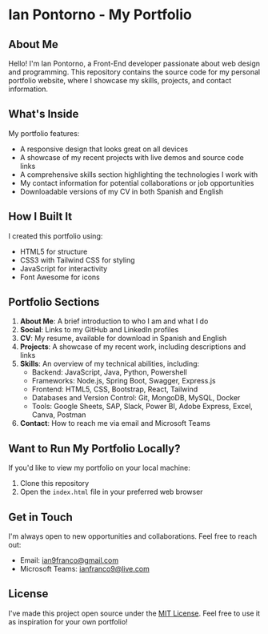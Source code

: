 
# Ian Pontorno - My Portfolio

## About Me

Hello! I'm Ian Pontorno, a Front-End developer passionate about web design and programming. This repository contains the source code for my personal portfolio website, where I showcase my skills, projects, and contact information.

## What's Inside

My portfolio features:

- A responsive design that looks great on all devices
- A showcase of my recent projects with live demos and source code links
- A comprehensive skills section highlighting the technologies I work with
- My contact information for potential collaborations or job opportunities
- Downloadable versions of my CV in both Spanish and English

## How I Built It

I created this portfolio using:

- HTML5 for structure
- CSS3 with Tailwind CSS for styling
- JavaScript for interactivity
- Font Awesome for icons

## Portfolio Sections

1. **About Me**: A brief introduction to who I am and what I do
2. **Social**: Links to my GitHub and LinkedIn profiles
3. **CV**: My resume, available for download in Spanish and English
4. **Projects**: A showcase of my recent work, including descriptions and links
5. **Skills**: An overview of my technical abilities, including:
   - Backend: JavaScript, Java, Python, Powershell
   - Frameworks: Node.js, Spring Boot, Swagger, Express.js
   - Frontend: HTML5, CSS, Bootstrap, React, Tailwind
   - Databases and Version Control: Git, MongoDB, MySQL, Docker
   - Tools: Google Sheets, SAP, Slack, Power BI, Adobe Express, Excel, Canva, Postman
6. **Contact**: How to reach me via email and Microsoft Teams

## Want to Run My Portfolio Locally?

If you'd like to view my portfolio on your local machine:

1. Clone this repository
2. Open the `index.html` file in your preferred web browser

## Get in Touch

I'm always open to new opportunities and collaborations. Feel free to reach out:

- Email: ian9franco@gmail.com
- Microsoft Teams: ianfranco9@live.com

## License

I've made this project open source under the [MIT License](LICENSE). Feel free to use it as inspiration for your own portfolio!
